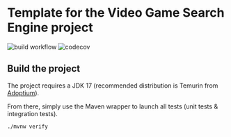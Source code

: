 # Template for the Video Game Search Engine project

![build workflow](https://github.com/nathanpo/video_game_search_engine/actions/workflows/build.yml/badge.svg)
![codecov](https://codecov.io/gh/nathanpo/video_game_search_engine/branch/main/graph/badge.svg)

## Build the project

The project requires a JDK 17 (recommended distribution is Temurin from [Adoptium](https://adoptium.net/)).

From there, simply use the Maven wrapper to launch all tests (unit tests & integration tests).

`./mvnw verify`
